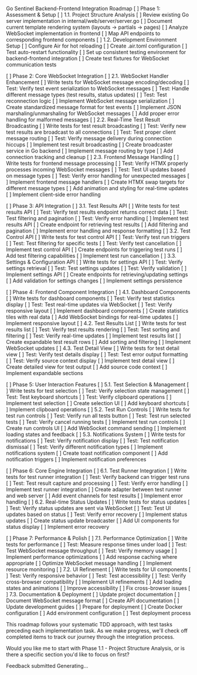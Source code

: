Go Sentinel Backend-Frontend Integration Roadmap
[ ] Phase 1: Assessment & Setup
    [ ] 1.1. Project Structure Analysis
        [ ] Review existing Go server implementation in internal/web/server/server.go
        [ ] Document current template rendering system (layouts → partials → pages)
        [ ] Analyze WebSocket implementation in frontend
        [ ] Map API endpoints to corresponding frontend components
    [ ] 1.2. Development Environment Setup
        [ ] Configure Air for hot reloading
        [ ] Create .air.toml configuration
        [ ] Test auto-restart functionality
        [ ] Set up consistent testing environment for backend-frontend integration
        [ ] Create test fixtures for WebSocket communication tests

[ ] Phase 2: Core WebSocket Integration
    [ ] 2.1. WebSocket Handler Enhancement
        [ ] Write tests for WebSocket message encoding/decoding
        [ ] Test: Verify test event serialization to WebSocket messages
        [ ] Test: Handle different message types (test results, status updates)
        [ ] Test: Test reconnection logic
        [ ] Implement WebSocket message serialization
        [ ] Create standardized message format for test events
        [ ] Implement JSON marshaling/unmarshaling for WebSocket messages
        [ ] Add proper error handling for malformed messages
    [ ] 2.2. Real-Time Test Result Broadcasting
        [ ] Write tests for test result broadcasting
        [ ] Test: Verify new test results are broadcast to all connections
        [ ] Test: Test proper client message routing
        [ ] Test: Verify message delivery during connection hiccups
        [ ] Implement test result broadcasting
        [ ] Create broadcaster service in Go backend
        [ ] Implement message routing by type
        [ ] Add connection tracking and cleanup
    [ ] 2.3. Frontend Message Handling
        [ ] Write tests for frontend message processing
        [ ] Test: Verify HTMX properly processes incoming WebSocket messages
        [ ] Test: Test UI updates based on message types
        [ ] Test: Verify error handling for unexpected messages
        [ ] Implement frontend message handlers
        [ ] Create HTMX swap targets for different message types
        [ ] Add animation and styling for real-time updates
        [ ] Implement client-side error handling

[ ] Phase 3: API Integration
    [ ] 3.1. Test Results API
        [ ] Write tests for test results API
        [ ] Test: Verify test results endpoint returns correct data
        [ ] Test: Test filtering and pagination
        [ ] Test: Verify error handling
        [ ] Implement test results API
        [ ] Create endpoint for retrieving test results
        [ ] Add filtering and pagination
        [ ] Implement error handling and response formatting
    [ ] 3.2. Test Control API
        [ ] Write tests for test control API
        [ ] Test: Verify test run triggers
        [ ] Test: Test filtering for specific tests
        [ ] Test: Verify test cancellation
        [ ] Implement test control API
        [ ] Create endpoints for triggering test runs
        [ ] Add test filtering capabilities
        [ ] Implement test run cancellation
    [ ] 3.3. Settings & Configuration API
        [ ] Write tests for settings API
        [ ] Test: Verify settings retrieval
        [ ] Test: Test settings updates
        [ ] Test: Verify validation
        [ ] Implement settings API
        [ ] Create endpoints for retrieving/updating settings
        [ ] Add validation for settings changes
        [ ] Implement settings persistence

[ ] Phase 4: Frontend Component Integration
    [ ] 4.1. Dashboard Components
        [ ] Write tests for dashboard components
        [ ] Test: Verify test statistics display
        [ ] Test: Test real-time updates via WebSocket
        [ ] Test: Verify responsive layout
        [ ] Implement dashboard components
        [ ] Create statistics tiles with real data
        [ ] Add WebSocket bindings for real-time updates
        [ ] Implement responsive layout
    [ ] 4.2. Test Results List
        [ ] Write tests for test results list
        [ ] Test: Verify test results rendering
        [ ] Test: Test sorting and filtering
        [ ] Test: Verify real-time updates
        [ ] Implement test results list
        [ ] Create expandable test result rows
        [ ] Add sorting and filtering
        [ ] Implement WebSocket updates
    [ ] 4.3. Test Detail View
        [ ] Write tests for test detail view
        [ ] Test: Verify test details display
        [ ] Test: Test error output formatting
        [ ] Test: Verify source context display
        [ ] Implement test detail view
        [ ] Create detailed view for test output
        [ ] Add source code context
        [ ] Implement expandable sections

[ ] Phase 5: User Interaction Features
    [ ] 5.1. Test Selection & Management
        [ ] Write tests for test selection
        [ ] Test: Verify selection state management
        [ ] Test: Test keyboard shortcuts
        [ ] Test: Verify clipboard operations
        [ ] Implement test selection
        [ ] Create selection UI
        [ ] Add keyboard shortcuts
        [ ] Implement clipboard operations
    [ ] 5.2. Test Run Controls
        [ ] Write tests for test run controls
        [ ] Test: Verify run all tests button
        [ ] Test: Test run selected tests
        [ ] Test: Verify cancel running tests
        [ ] Implement test run controls
        [ ] Create run controls UI
        [ ] Add WebSocket command sending
        [ ] Implement loading states and feedback
    [ ] 5.3. Notifications System
        [ ] Write tests for notifications
        [ ] Test: Verify notification display
        [ ] Test: Test notification dismissal
        [ ] Test: Verify different notification types
        [ ] Implement notifications system
        [ ] Create toast notification component
        [ ] Add notification triggers
        [ ] Implement notification preferences

[ ] Phase 6: Core Engine Integration
    [ ] 6.1. Test Runner Integration
        [ ] Write tests for test runner integration
        [ ] Test: Verify backend can trigger test runs
        [ ] Test: Test result capture and processing
        [ ] Test: Verify error handling
        [ ] Implement test runner integration
        [ ] Create adapter between test runner and web server
        [ ] Add event channels for test results
        [ ] Implement error handling
    [ ] 6.2. Real-time Status Updates
        [ ] Write tests for status updates
        [ ] Test: Verify status updates are sent via WebSocket
        [ ] Test: Test UI updates based on status
        [ ] Test: Verify error recovery
        [ ] Implement status updates
        [ ] Create status update broadcaster
        [ ] Add UI components for status display
        [ ] Implement error recovery

[ ] Phase 7: Performance & Polish
    [ ] 7.1. Performance Optimization
        [ ] Write tests for performance
        [ ] Test: Measure response times under load
        [ ] Test: Test WebSocket message throughput
        [ ] Test: Verify memory usage
        [ ] Implement performance optimizations
        [ ] Add response caching where appropriate
        [ ] Optimize WebSocket message handling
        [ ] Implement resource monitoring
    [ ] 7.2. UI Refinement
        [ ] Write tests for UI components
        [ ] Test: Verify responsive behavior
        [ ] Test: Test accessibility
        [ ] Test: Verify cross-browser compatibility
        [ ] Implement UI refinements
        [ ] Add loading states and animations
        [ ] Improve accessibility
        [ ] Fix cross-browser issues
    [ ] 7.3. Documentation & Deployment
        [ ] Update project documentation
        [ ] Document WebSocket message format
        [ ] Create API documentation
        [ ] Update development guides
        [ ] Prepare for deployment
        [ ] Create Docker configuration
        [ ] Add environment configuration
        [ ] Test deployment process

This roadmap follows your systematic TDD approach, with test tasks preceding each implementation task. As we make progress, we'll check off completed items to track our journey through the integration process.

Would you like me to start with Phase 1.1 - Project Structure Analysis, or is there a specific section you'd like to focus on first?

Feedback submitted
Generating...
